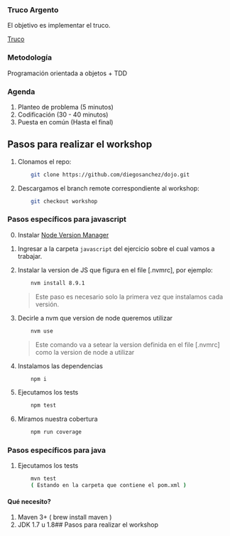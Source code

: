 ### Truco Argento

El objetivo es implementar el truco.

[Truco](https://es.wikipedia.org/wiki/Truco_argentino)

### Metodología

Programación orientada a objetos + TDD

### Agenda

1. Planteo de problema (5 minutos)
2. Codificación (30 - 40 minutos)
3. Puesta en común (Hasta el final)

## Pasos para realizar el workshop 

1. Clonamos el repo:

    ```bash
        git clone https://github.com/diegosanchez/dojo.git
    ```

2. Descargamos el branch remote correspondiente al workshop:

    ```bash
        git checkout workshop
    ```

### Pasos específicos para javascript
0. Instalar [Node Version Manager](https://github.com/creationix/nvm#installation)

1. Ingresar a la carpeta `javascript` del ejercicio sobre el cual vamos a trabajar.

2. Instalar la version de JS que figura en el file [.nvmrc], por ejemplo:

    ```bash
        nvm install 8.9.1
    ```
    > Este paso es necesario solo la primera vez que instalamos cada versión.

3. Decirle a nvm que version de node queremos utilizar

    ```bash
        nvm use
    ```
    > Este comando va a setear la version definida en el file [.nvmrc] como la version de node a utilizar

4. Instalamos las dependencias

    ```bash
        npm i
    ```

4. Ejecutamos los tests

    ```bash
        npm test
    ```

5. Miramos nuestra cobertura

    ```bash
        npm run coverage
    ```

### Pasos específicos para java

1. Ejecutamos los tests

    ```bash
        mvn test
        ( Estando en la carpeta que contiene el pom.xml )
    ```



#### Qué necesito?

1. Maven 3+ ( brew install maven )
2. JDK 1.7 u 1.8## Pasos para realizar el workshop

